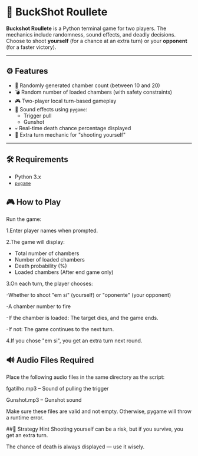 # 🔫 BuckShot Roullete
**Buckshot Roullete** is a Python terminal game for two players. The mechanics include randomness, sound effects, and deadly decisions. Choose to shoot **yourself** (for a chance at an extra turn) or your **opponent** (for a faster victory).

---

## ⚙️ Features

- 🔫 Randomly generated chamber count (between 10 and 20)
- 💣 Random number of loaded chambers (with safety constraints)
- 🎮 Two-player local turn-based gameplay
- 🎵 Sound effects using `pygame`:
  - Trigger pull
  - Gunshot
- 💀 Real-time death chance percentage displayed
- 🎯 Extra turn mechanic for "shooting yourself"

---

## 🛠️ Requirements

- Python 3.x
- [`pygame`](https://pypi.org/project/pygame/)



## 🎮 How to Play

Run the game:

1.Enter player names when prompted.

2.The game will display:
  * Total number of chambers
  * Number of loaded chambers
  * Death probability (%)
  * Loaded chambers (After end game only)

3.On each turn, the player chooses:

-Whether to shoot "em si" (yourself) or "oponente" (your opponent)

-A chamber number to fire

-If the chamber is loaded:
   The target dies, and the game ends.

-If not:
   The game continues to the next turn.

4.If you chose "em si", you get an extra turn next round.


## 🔊 Audio Files Required
Place the following audio files in the same directory as the script:

fgatilho.mp3 – Sound of pulling the trigger

Gunshot.mp3 – Gunshot sound

Make sure these files are valid and not empty. Otherwise, pygame will throw a runtime error.

##🧠 Strategy Hint
Shooting yourself can be a risk, but if you survive, you get an extra turn.

The chance of death is always displayed — use it wisely.
